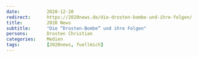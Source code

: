 ```yaml
---
date:          2020-12-20
redirect:      https://2020news.de/die-drosten-bombe-und-ihre-folgen/
title:         2020 News
subtitle:      "Die “Drosten-Bombe” und ihre Folgen"
persons:       Drosten Christian
categories:    Medien
tags:          [2020news, fuellmich]
---
```

